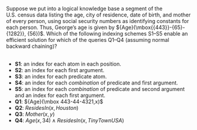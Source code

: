 

Suppose we put into a logical knowledge base a segment of the
U.S. census data listing the age, city of residence, date of birth, and
mother of every person, using social security numbers as identifying
constants for each person. Thus, George’s age is given by
${Age}(\mbox{{443}}-{65}-{1282}}, {56})$. Which of the following
indexing schemes S1–S5 enable an efficient solution for which of the
queries Q1–Q4 (assuming normal backward chaining)?<br>
<br>
- **S1**: an index for each atom in each position.<br>
- **S2**: an index for each first argument.<br>
- **S3**: an index for each predicate atom.<br>
- **S4**: an index for each *combination* of predicate and first argument.<br>
- **S5**: an index for each *combination* of predicate and second argument and an index for each first argument.<br>
- **Q1**: ${Age}(\mbox 443-44-4321,x)$<br>
- **Q2**: ${ResidesIn}(x,{Houston})$<br>
- **Q3**: ${Mother}(x,y)$<br>
- **Q4**: ${Age}(x,{34}) \land {ResidesIn}(x,{TinyTownUSA})$<br>
